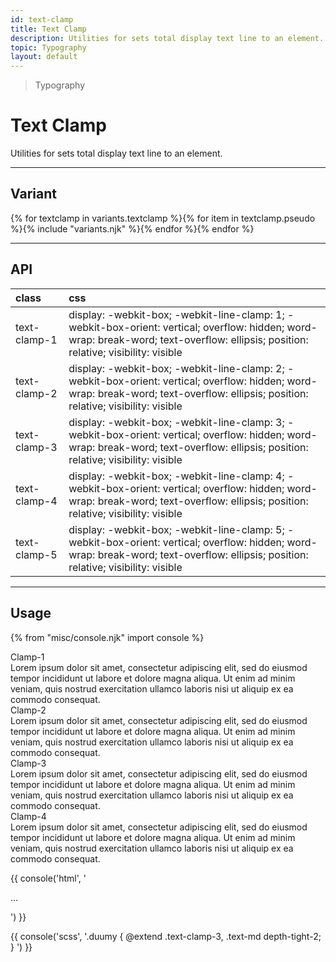 ```yaml
---
id: text-clamp
title: Text Clamp
description: Utilities for sets total display text line to an element.
topic: Typography
layout: default
---
```


> Typography

# Text Clamp

Utilities for sets total display text line to an element.

---

## Variant

<div class="flex flex-gap-2 flex-wrap justify-start items-center">{% for textclamp in variants.textclamp %}{% for item in textclamp.pseudo %}{% include "variants.njk" %}{% endfor %}{% endfor %}</div>

---

## API

| <span class="padding-x-3 padding-y-1 text-white bg-shade-granite-5 font-semibold curve-border-md">class</span> | <span class="padding-x-3 padding-y-1 text-white bg-shade-granite-5 font-semibold curve-border-md">css</span> |
|:--|:--|
| text-clamp-1 | display: -webkit-box; -webkit-line-clamp: 1; -webkit-box-orient: vertical; overflow: hidden; word-wrap: break-word; text-overflow: ellipsis; position: relative; visibility: visible |
| text-clamp-2 | display: -webkit-box; -webkit-line-clamp: 2; -webkit-box-orient: vertical; overflow: hidden; word-wrap: break-word; text-overflow: ellipsis; position: relative; visibility: visible |
| text-clamp-3 | display: -webkit-box; -webkit-line-clamp: 3; -webkit-box-orient: vertical; overflow: hidden; word-wrap: break-word; text-overflow: ellipsis; position: relative; visibility: visible |
| text-clamp-4 | display: -webkit-box; -webkit-line-clamp: 4; -webkit-box-orient: vertical; overflow: hidden; word-wrap: break-word; text-overflow: ellipsis; position: relative; visibility: visible |
| text-clamp-5 | display: -webkit-box; -webkit-line-clamp: 5; -webkit-box-orient: vertical; overflow: hidden; word-wrap: break-word; text-overflow: ellipsis; position: relative; visibility: visible |

---

## Usage

{% from "misc/console.njk" import console %}

<div class="margin-x-2 margin-y-2 margin-x-auto flex flex-wrap">
  <div class="padding-4 width-1/2">
    <div class="font-serif text-xl-2">
      Clamp-1
    </div>
    <div class="text-sm depth-tight-2 text-clamp-1">
      Lorem ipsum dolor sit amet, consectetur adipiscing elit, sed do eiusmod tempor incididunt ut labore et dolore magna aliqua. Ut enim ad minim veniam, quis nostrud exercitation ullamco laboris nisi ut aliquip ex ea commodo consequat.
    </div>
  </div>
  <div class="padding-4 width-1/2">
    <div class="font-serif text-xl-2">
      Clamp-2
    </div>
    <div class="text-sm depth-tight-2 text-clamp-2">
      Lorem ipsum dolor sit amet, consectetur adipiscing elit, sed do eiusmod tempor incididunt ut labore et dolore magna aliqua. Ut enim ad minim veniam, quis nostrud exercitation ullamco laboris nisi ut aliquip ex ea commodo consequat.
    </div>
  </div>
  <div class="padding-4 width-1/2">
    <div class="font-serif text-xl-2">
      Clamp-3
    </div>
    <div class="text-sm depth-tight-2 text-clamp-3">
      Lorem ipsum dolor sit amet, consectetur adipiscing elit, sed do eiusmod tempor incididunt ut labore et dolore magna aliqua. Ut enim ad minim veniam, quis nostrud exercitation ullamco laboris nisi ut aliquip ex ea commodo consequat.
    </div>
  </div>
  <div class="padding-4 width-1/2">
    <div class="font-serif text-xl-2">
      Clamp-4
    </div>
    <div class="text-sm depth-tight-2 text-clamp-4">
      Lorem ipsum dolor sit amet, consectetur adipiscing elit, sed do eiusmod tempor incididunt ut labore et dolore magna aliqua. Ut enim ad minim veniam, quis nostrud exercitation ullamco laboris nisi ut aliquip ex ea commodo consequat.
    </div>
  </div>
</div>

{{ console('html',
'<div class="text-clamp-3 ... text-md depth-tight-2">
    ...
  </div>
') }}

{{ console('scss',
'.duumy {
    @extend
      .text-clamp-3,
      .text-md depth-tight-2;
}
') }}
